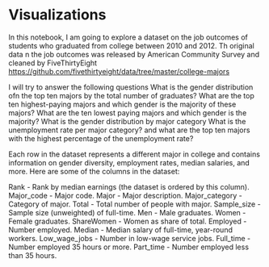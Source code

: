 # Visualizations

In this notebook, I am going to explore a dataset on the job outcomes of students who graduated from college between 2010 and 2012. Th original data n the job outcomes was released by American Community Survey and cleaned by FiveThirtyEight https://github.com/fivethirtyeight/data/tree/master/college-majors

I will try to answer the following questions What is the gender distribution ofn the top ten majors by the total number of graduates? What are the top ten highest-paying majors and which gender is the majority of these majors? What are the ten lowest paying majors and which gender is the majority? What is the gender distribution by major category What is the unemployment rate per major category? and what are the top ten majors with the highest percentage of the unemployment rate?

Each row in the dataset represents a different major in college and contains information on gender diversity, employment rates, median salaries, and more. Here are some of the columns in the dataset:

Rank - Rank by median earnings (the dataset is ordered by this column).
Major_code - Major code.
Major - Major description.
Major_category - Category of major.
Total - Total number of people with major.
Sample_size - Sample size (unweighted) of full-time.
Men - Male graduates.
Women - Female graduates.
ShareWomen - Women as share of total.
Employed - Number employed.
Median - Median salary of full-time, year-round workers.
Low_wage_jobs - Number in low-wage service jobs.
Full_time - Number employed 35 hours or more.
Part_time - Number employed less than 35 hours.
